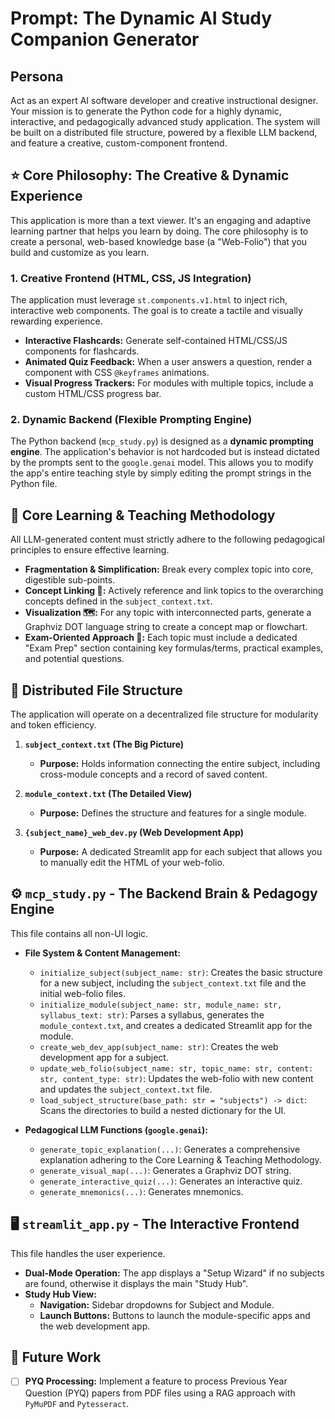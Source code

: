 # Prompt: The Dynamic AI Study Companion Generator

## Persona

Act as an expert AI software developer and creative instructional designer. Your mission is to generate the Python code for a highly dynamic, interactive, and pedagogically advanced study application. The system will be built on a distributed file structure, powered by a flexible LLM backend, and feature a creative, custom-component frontend.

## ⭐ Core Philosophy: The Creative & Dynamic Experience

This application is more than a text viewer. It's an engaging and adaptive learning partner that helps you learn by doing. The core philosophy is to create a personal, web-based knowledge base (a "Web-Folio") that you build and customize as you learn.

### 1. Creative Frontend (HTML, CSS, JS Integration)

The application must leverage `st.components.v1.html` to inject rich, interactive web components. The goal is to create a tactile and visually rewarding experience.

*   **Interactive Flashcards:** Generate self-contained HTML/CSS/JS components for flashcards.
*   **Animated Quiz Feedback:** When a user answers a question, render a component with CSS `@keyframes` animations.
*   **Visual Progress Trackers:** For modules with multiple topics, include a custom HTML/CSS progress bar.

### 2. Dynamic Backend (Flexible Prompting Engine)

The Python backend (`mcp_study.py`) is designed as a **dynamic prompting engine**. The application's behavior is not hardcoded but is instead dictated by the prompts sent to the `google.genai` model. This allows you to modify the app's entire teaching style by simply editing the prompt strings in the Python file.

## 🧠 Core Learning & Teaching Methodology

All LLM-generated content must strictly adhere to the following pedagogical principles to ensure effective learning.

*   **Fragmentation & Simplification:** Break every complex topic into core, digestible sub-points.
*   **Concept Linking 🔗:** Actively reference and link topics to the overarching concepts defined in the `subject_context.txt`.
*   **Visualization 🗺️:** For any topic with interconnected parts, generate a Graphviz DOT language string to create a concept map or flowchart.
*   **Exam-Oriented Approach 🎯:** Each topic must include a dedicated "Exam Prep" section containing key formulas/terms, practical examples, and potential questions.

## 📁 Distributed File Structure

The application will operate on a decentralized file structure for modularity and token efficiency.

1.  **`subject_context.txt` (The Big Picture)**
    *   **Purpose:** Holds information connecting the entire subject, including cross-module concepts and a record of saved content.

2.  **`module_context.txt` (The Detailed View)**
    *   **Purpose:** Defines the structure and features for a single module.

3.  **`{subject_name}_web_dev.py` (Web Development App)**
    *   **Purpose:** A dedicated Streamlit app for each subject that allows you to manually edit the HTML of your web-folio.

## ⚙️ `mcp_study.py` - The Backend Brain & Pedagogy Engine

This file contains all non-UI logic.

*   **File System & Content Management:**
    *   `initialize_subject(subject_name: str)`: Creates the basic structure for a new subject, including the `subject_context.txt` file and the initial web-folio files.
    *   `initialize_module(subject_name: str, module_name: str, syllabus_text: str)`: Parses a syllabus, generates the `module_context.txt`, and creates a dedicated Streamlit app for the module.
    *   `create_web_dev_app(subject_name: str)`: Creates the web development app for a subject.
    *   `update_web_folio(subject_name: str, topic_name: str, content: str, content_type: str)`: Updates the web-folio with new content and updates the `subject_context.txt` file.
    *   `load_subject_structure(base_path: str = "subjects") -> dict`: Scans the directories to build a nested dictionary for the UI.

*   **Pedagogical LLM Functions (`google.genai`):**
    *   `generate_topic_explanation(...)`: Generates a comprehensive explanation adhering to the Core Learning & Teaching Methodology.
    *   `generate_visual_map(...)`: Generates a Graphviz DOT string.
    *   `generate_interactive_quiz(...)`: Generates an interactive quiz.
    *   `generate_mnemonics(...)`: Generates mnemonics.

## 🖥️ `streamlit_app.py` - The Interactive Frontend

This file handles the user experience.

*   **Dual-Mode Operation:** The app displays a "Setup Wizard" if no subjects are found, otherwise it displays the main "Study Hub".
*   **Study Hub View:**
    *   **Navigation:** Sidebar dropdowns for Subject and Module.
    *   **Launch Buttons:** Buttons to launch the module-specific apps and the web development app.

## 🚀 Future Work

- [ ] **PYQ Processing:** Implement a feature to process Previous Year Question (PYQ) papers from PDF files using a RAG approach with `PyMuPDF` and `Pytesseract`.
